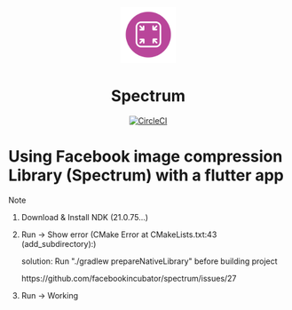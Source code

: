 <p align="center">
  <a href="https://libspectrum.io/">
    <img src="website/static/img/spectrum_logo_color.svg" width="20%" />
  </a>
</p>
<h1 align="center">
  Spectrum
</h1>
<p align="center">
  <a href="https://circleci.com/gh/facebookincubator/spectrum">
    <img src="https://circleci.com/gh/facebookincubator/spectrum.svg?style=svg" alt="CircleCI" />
  </a>
</p>

<h1>Using Facebook image compression Library (Spectrum) with a flutter app</h1>

Note 

1. Download & Install NDK (21.0.75...)

2. Run -> Show error (CMake Error at CMakeLists.txt:43 (add_subdirectory):)
    <p>solution: Run "./gradlew prepareNativeLibrary" before building project</P>
    https://github.com/facebookincubator/spectrum/issues/27
 
3. Run -> Working
